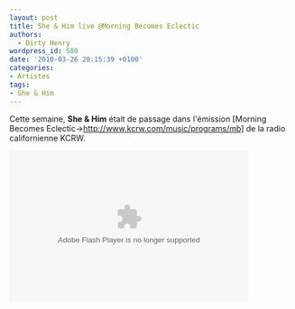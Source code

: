 ```yaml
---
layout: post
title: She & Him live @Morning Becomes Eclectic
authors:
  - Dirty Henry
wordpress_id: 580
date: '2010-03-26 20:15:39 +0100'
categories:
- Artistes
tags:
- She & Him
---
```

Cette semaine, __She & Him__ était de passage dans l'émission [Morning Becomes Eclectic->http://www.kcrw.com/music/programs/mb] de la radio californienne KCRW.

<object width="424" height="268"><param name="movie" value="http://www.kcrw.com/music/programs/mb/mb100324she_and_him/embed-audio"></param><param name="wmode" value="transparent"></param><embed src="http://www.kcrw.com/music/programs/mb/mb100324she_and_him/embed-audio" type="application/x-shockwave-flash" wmode="transparent" width="424" height="268"></embed></object>
